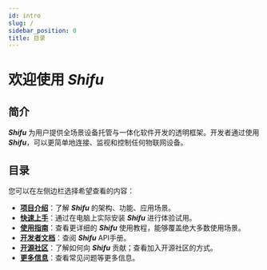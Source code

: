 ```yaml
---
id: intro
slug: /
sidebar_position: 0
title: 目录
---
```


# 欢迎使用 ***Shifu***

## 简介

***Shifu*** 为用户提供全场景设备托管与一体化软件开发的透明框架。开发者通过使用 ***Shifu***，可以更简单地连接、监视和控制任何物联网设备。 

## 目录

您可以在左侧边栏选择希望查看的内容：

- [**项目介绍**](./introduction/)：了解 ***Shifu*** 的架构、功能、应用场景。
- [**快速上手**](./tutorials/)：通过在电脑上实际安装 ***Shifu*** 进行体验试用。
- [**使用指南**](./guides/)：查看更详细的 ***Shifu*** 使用教程，能够覆盖绝大多数使用场景。
- [**开发者文档**](./references/)：查阅 ***Shifu*** API手册。
- [**开源社区**](./community/)：了解如何向 ***Shifu*** 贡献；查看加入开源社区的方式。
- [**更多信息**](./more/)：查看常见问题等更多信息。
